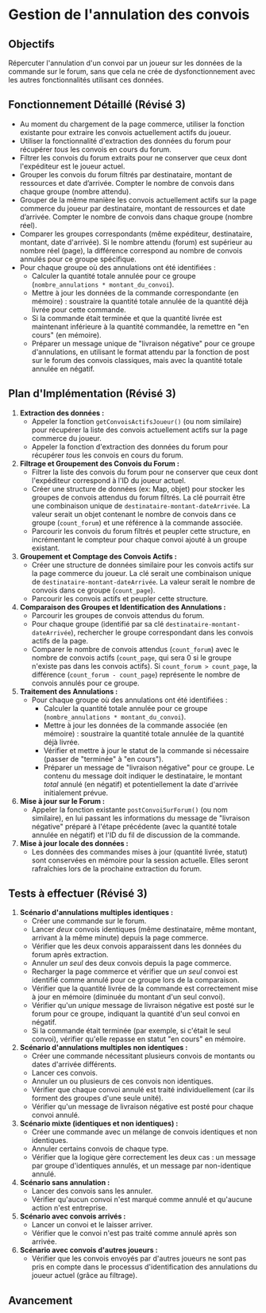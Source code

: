 # Gestion de l'annulation des convois

## Objectifs
Répercuter l'annulation d'un convoi par un joueur sur les données de la commande sur le forum, sans que cela ne crée de dysfonctionnement avec les autres fonctionnalités utilisant ces données.

## Fonctionnement Détaillé (Révisé 3)
- Au moment du chargement de la page commerce, utiliser la fonction existante pour extraire les convois actuellement actifs du joueur.
- Utiliser la fonctionnalité d'extraction des données du forum pour récupérer *tous* les convois en cours du forum.
- Filtrer les convois du forum extraits pour ne conserver que ceux dont l'expéditeur est le joueur actuel.
- Grouper les convois du forum filtrés par destinataire, montant de ressources et date d’arrivée. Compter le nombre de convois dans chaque groupe (nombre attendu).
- Grouper de la même manière les convois actuellement actifs sur la page commerce du joueur par destinataire, montant de ressources et date d’arrivée. Compter le nombre de convois dans chaque groupe (nombre réel).
- Comparer les groupes correspondants (même expéditeur, destinataire, montant, date d'arrivée). Si le nombre attendu (forum) est supérieur au nombre réel (page), la différence correspond au nombre de convois annulés pour ce groupe spécifique.
- Pour chaque groupe où des annulations ont été identifiées :
    - Calculer la quantité totale annulée pour ce groupe (`nombre_annulations * montant_du_convoi`).
    - Mettre à jour les données de la commande correspondante (en mémoire) : soustraire la quantité totale annulée de la quantité déjà livrée pour cette commande.
    - Si la commande était terminée et que la quantité livrée est maintenant inférieure à la quantité commandée, la remettre en "en cours" (en mémoire).
    - Préparer un message unique de "livraison négative" pour ce groupe d'annulations, en utilisant le format attendu par la fonction de post sur le forum des convois classiques, mais avec la quantité totale annulée en négatif.

## Plan d'Implémentation (Révisé 3)
1.  **Extraction des données :**
    *   Appeler la fonction `getConvoisActifsJoueur()` (ou nom similaire) pour récupérer la liste des convois actuellement actifs sur la page commerce du joueur.
    *   Appeler la fonction d'extraction des données du forum pour récupérer *tous* les convois en cours du forum.
2.  **Filtrage et Groupement des Convois du Forum :**
    *   Filtrer la liste des convois du forum pour ne conserver que ceux dont l'expéditeur correspond à l'ID du joueur actuel.
    *   Créer une structure de données (ex: Map, objet) pour stocker les groupes de convois attendus du forum filtrés. La clé pourrait être une combinaison unique de `destinataire-montant-dateArrivée`. La valeur serait un objet contenant le nombre de convois dans ce groupe (`count_forum`) et une référence à la commande associée.
    *   Parcourir les convois du forum filtrés et peupler cette structure, en incrémentant le compteur pour chaque convoi ajouté à un groupe existant.
3.  **Groupement et Comptage des Convois Actifs :**
    *   Créer une structure de données similaire pour les convois actifs sur la page commerce du joueur. La clé serait une combinaison unique de `destinataire-montant-dateArrivée`. La valeur serait le nombre de convois dans ce groupe (`count_page`).
    *   Parcourir les convois actifs et peupler cette structure.
4.  **Comparaison des Groupes et Identification des Annulations :**
    *   Parcourir les groupes de convois attendus du forum.
    *   Pour chaque groupe (identifié par sa clé `destinataire-montant-dateArrivée`), rechercher le groupe correspondant dans les convois actifs de la page.
    *   Comparer le nombre de convois attendus (`count_forum`) avec le nombre de convois actifs (`count_page`, qui sera 0 si le groupe n'existe pas dans les convois actifs). Si `count_forum > count_page`, la différence (`count_forum - count_page`) représente le nombre de convois annulés pour ce groupe.
5.  **Traitement des Annulations :**
    *   Pour chaque groupe où des annulations ont été identifiées :
        *   Calculer la quantité totale annulée pour ce groupe (`nombre_annulations * montant_du_convoi`).
        *   Mettre à jour les données de la commande associée (en mémoire) : soustraire la quantité totale annulée de la quantité déjà livrée.
        *   Vérifier et mettre à jour le statut de la commande si nécessaire (passer de "terminée" à "en cours").
        *   Préparer un message de "livraison négative" pour ce groupe. Le contenu du message doit indiquer le destinataire, le montant *total* annulé (en négatif) et potentiellement la date d'arrivée initialement prévue.
6.  **Mise à jour sur le Forum :**
    *   Appeler la fonction existante `postConvoiSurForum()` (ou nom similaire), en lui passant les informations du message de "livraison négative" préparé à l'étape précédente (avec la quantité totale annulée en négatif) et l'ID du fil de discussion de la commande.
7.  **Mise à jour locale des données :**
    *   Les données des commandes mises à jour (quantité livrée, statut) sont conservées en mémoire pour la session actuelle. Elles seront rafraîchies lors de la prochaine extraction du forum.

## Tests à effectuer (Révisé 3)
1.  **Scénario d'annulations multiples identiques :**
    *   Créer une commande sur le forum.
    *   Lancer *deux* convois identiques (même destinataire, même montant, arrivant à la même minute) depuis la page commerce.
    *   Vérifier que les deux convois apparaissent dans les données du forum après extraction.
    *   Annuler *un seul* des deux convois depuis la page commerce.
    *   Recharger la page commerce et vérifier que *un seul* convoi est identifié comme annulé pour ce groupe lors de la comparaison.
    *   Vérifier que la quantité livrée de la commande est correctement mise à jour en mémoire (diminuée du montant d'un seul convoi).
    *   Vérifier qu'un *unique* message de livraison négative est posté sur le forum pour ce groupe, indiquant la quantité d'un seul convoi en négatif.
    *   Si la commande était terminée (par exemple, si c'était le seul convoi), vérifier qu'elle repasse en statut "en cours" en mémoire.
2.  **Scénario d'annulations multiples non identiques :**
    *   Créer une commande nécessitant plusieurs convois de montants ou dates d'arrivée différents.
    *   Lancer ces convois.
    *   Annuler un ou plusieurs de ces convois non identiques.
    *   Vérifier que chaque convoi annulé est traité individuellement (car ils forment des groupes d'une seule unité).
    *   Vérifier qu'un message de livraison négative est posté pour chaque convoi annulé.
3.  **Scénario mixte (identiques et non identiques) :**
    *   Créer une commande avec un mélange de convois identiques et non identiques.
    *   Annuler certains convois de chaque type.
    *   Vérifier que la logique gère correctement les deux cas : un message par groupe d'identiques annulés, et un message par non-identique annulé.
4.  **Scénario sans annulation :**
    *   Lancer des convois sans les annuler.
    *   Vérifier qu'aucun convoi n'est marqué comme annulé et qu'aucune action n'est entreprise.
5.  **Scénario avec convois arrivés :**
    *   Lancer un convoi et le laisser arriver.
    *   Vérifier que le convoi n'est pas traité comme annulé après son arrivée.
6.  **Scénario avec convois d'autres joueurs :**
    *   Vérifier que les convois envoyés par d'autres joueurs ne sont pas pris en compte dans le processus d'identification des annulations du joueur actuel (grâce au filtrage).

## Avancement
